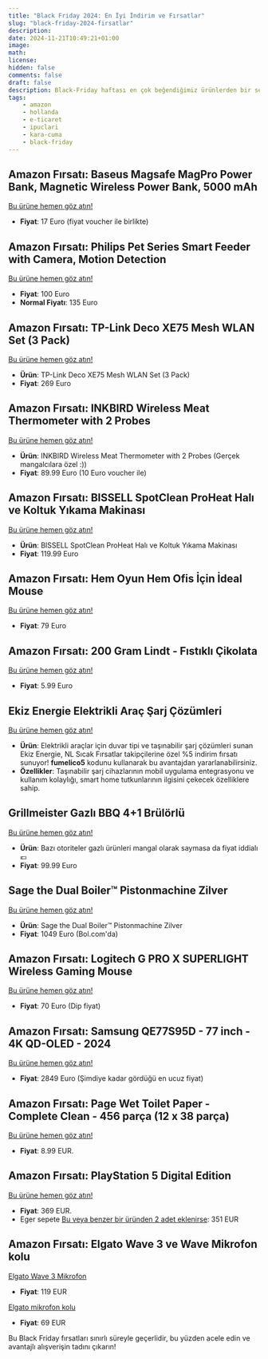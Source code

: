 ```yaml
---
title: "Black Friday 2024: En İyi İndirim ve Fırsatlar"
slug: "black-friday-2024-firsatlar"
description: 
date: 2024-11-21T10:49:21+01:00
image: 
math: 
license: 
hidden: false
comments: false
draft: false
description: Black-Friday haftası en çok beğendiğimiz ürünlerden bir seçki.
tags:
    - amazon
    - hollanda
    - e-ticaret
    - ipuclari
    - kara-cuma
    - black-friday
---
```


## Amazon Fırsatı: Baseus Magsafe MagPro Power Bank, Magnetic Wireless Power Bank, 5000 mAh
[Bu ürüne hemen göz atın!](https://www.amazon.nl/dp/B0CLCW1BPM?ascsubtag=ppr-nl-234272558&th=1&linkCode=ll1&tag=sicakfirsat05-21&linkId=f5759be8e6ddb652a06cc5240b39cd36&language=en_GB&ref_=as_li_ss_tl)

- **Fiyat**: 17 Euro (fiyat voucher ile birlikte)

## Amazon Fırsatı: Philips Pet Series Smart Feeder with Camera, Motion Detection 
[Bu ürüne hemen göz atın!](https://www.amazon.nl/dp/B0CWVJBTZX?social_share=cm_sw_r_cso_cp_apin_dp_FSKBM875MA0E9EH3T0SP&starsLeft=1&skipTwisterOG=1&ascsubtag=ppr-nl-234273704&linkCode=ll1&tag=sicakfirsat05-21&linkId=0304d60d2bfc9bd55ce9eab28f861044&language=en_GB&ref_=as_li_ss_tl)

- **Fiyat**: 100 Euro
- **Normal Fiyatı**: 135 Euro

## Amazon Fırsatı: TP-Link Deco XE75 Mesh WLAN Set (3 Pack)
[Bu ürüne hemen göz atın!](https://www.amazon.nl/dp/B09ZRY9YHB?social_share=cm_sw_r_cso_cp_apin_dp_1X8GD881H4G4F1GQ88MN&starsLeft=1&skipTwisterOG=1&th=1&linkCode=ll1&tag=sicakfirsat05-21&linkId=b019a4dec1cb3ad33409512cc2ff884c&language=en_GB&ref_=as_li_ss_tl)

- **Ürün**: TP-Link Deco XE75 Mesh WLAN Set (3 Pack)
- **Fiyat**: 269 Euro

## Amazon Fırsatı: INKBIRD Wireless Meat Thermometer with 2 Probes
[Bu ürüne hemen göz atın!](https://www.amazon.nl/dp/B0DGQ4XRQB?social_share=cm_sw_r_cso_cp_apin_dp_GBR3NYCBQC1FZWRE6JR8&starsLeft=1&skipTwisterOG=1&th=1&linkCode=ll1&tag=sicakfirsat05-21&linkId=bbb005ffb0cfc50ba842e727f67184ee&language=en_GB&ref_=as_li_ss_tl)

- **Ürün**: INKBIRD Wireless Meat Thermometer with 2 Probes (Gerçek mangalcılara özel :))
- **Fiyat**: 89.99 Euro (10 Euro voucher ile)

## Amazon Fırsatı: BISSELL SpotClean ProHeat Halı ve Koltuk Yıkama Makinası
[Bu ürüne hemen göz atın!](https://www.amazon.nl/-/en/SpotClean-HeatWave-Technology-Furniture-36988/dp/B07GXS35PG?pd_rd_w=aKkPF&content-id=amzn1.sym.21572cf0-f36f-4955-a5d9-f5a68cd45e6b%3Aamzn1.symc.ca948091-a64d-450e-86d7-c161ca33337b&pf_rd_p=21572cf0-f36f-4955-a5d9-f5a68cd45e6b&pf_rd_r=J202P99FXXCRKG1VBMCA&pd_rd_wg=fGRwV&pd_rd_r=dd54b664-d7a3-41c9-af8c-3919b132a0cf&pd_rd_i=B07GXS35PG&linkCode=ll1&tag=sicakfirsat05-21&linkId=c4b3b9ba366a38dfa1d7b699d7f518ee&language=en_GB&ref_=as_li_ss_tl)

- **Ürün**: BISSELL SpotClean ProHeat Halı ve Koltuk Yıkama Makinası
- **Fiyat**: 119.99 Euro

## Amazon Fırsatı: Hem Oyun Hem Ofis İçin İdeal Mouse
[Bu ürüne hemen göz atın!](https://www.amazon.nl/-/en/Logitech-SUPERLIGHT-Wireless-Ultra-Light-Programmable/dp/B07W6J51XR?crid=345QB1T6V8B68&dib=eyJ2IjoiMSJ9.8KfA1dQGO_uyFM5YPqarl-TCh69AmvBaw8lKbvVMEYQecJbQvvwnUA-0g-bVVTXXyYWvM_Ki7oItmR7eBkRaip37RVlPKKbnTd9-xeL7vwbnyRrs5c00eTH83jb19LKf81Vl-j3-ju0_4bmoJmLP5WuAeSTKHT4qtv4QP0YKViYqeiaCcMDrHcUW00NoQpalwMzzdMBb8TYyfe0wfrx3_FbIJpxyHU6yfaVZTvWgC2D8_cIOXQ93sD1dD5S7Gc8jtHaIJ7vfr0NmLvyfPO2wSrypQ8jeqJDzyZuk898u8S4.8-tHefrP92mo7we_KAJb_cv1E2jYM0hkPsnE6JK_gSg&dib_tag=se&keywords=logitech+g+pro+x+superlight+2&qid=1732190742&sprefix=logitech+%2Caps%2C99&sr=8-5&linkCode=ll1&tag=sicakfirsat05-21&linkId=9d6b98e0ed9dbc7aad948a6fca86ec1d&language=en_GB&ref_=as_li_ss_tl)

- **Fiyat**: 79 Euro

## Amazon Fırsatı: 200 Gram Lindt - Fıstıklı Çikolata
[Bu ürüne hemen göz atın!](https://www.amazon.nl/LINDOR-Pistachio-chocolate-chocolates-melting/dp/B07QZDGV79?_encoding=UTF8&linkCode=ll1&tag=sicakfirsat05-21&linkId=61f4080473ee4608ae8b0336e42753a4&language=en_GB&ref_=as_li_ss_tl)

- **Fiyat**: 5.99 Euro

## Ekiz Energie Elektrikli Araç Şarj Çözümleri
[Bu ürüne hemen göz atın!](https://ekizenergie.com/en/product/nrgkick-32a-22kw-pure-10m/)

- **Ürün**: Elektrikli araçlar için duvar tipi ve taşınabilir şarj çözümleri sunan Ekiz Energie, NL Sıcak Fırsatlar takipçilerine özel %5 indirim fırsatı sunuyor! **fumelico5** kodunu kullanarak bu avantajdan yararlanabilirsiniz.
- **Özellikler**: Taşınabilir şarj cihazlarının mobil uygulama entegrasyonu ve kullanım kolaylığı, smart home tutkunlarının ilgisini çekecek özelliklere sahip.

## Grillmeister Gazlı BBQ 4+1 Brülörlü
[Bu ürüne hemen göz atın!](https://www.lidl.nl/p/grillmeister-gas-bbq-4-1-branders/p100371980)

- **Ürün**: Bazı otoriteler gazlı ürünleri mangal olarak saymasa da fiyat iddialı 💶
- **Fiyat**: 99.99 Euro

## Sage the Dual Boiler™ Pistonmachine Zilver
[Bu ürüne hemen göz atın!](https://www.bol.com/nl/p/sage-the-dual-boiler-pistonmachine-zilver/9200000101455540)

- **Ürün**: Sage the Dual Boiler™ Pistonmachine Zilver
- **Fiyat**: 1049 Euro (Bol.com'da)

## Amazon Fırsatı: Logitech G PRO X SUPERLIGHT Wireless Gaming Mouse
[Bu ürüne hemen göz atın!](https://www.amazon.nl/Logitech-SUPERLIGHT-Wireless-Ultra-Light-Programmable/dp/B07W5JKPJX?crid=39JDY2WV84Q8B&dib=eyJ2IjoiMSJ9.oCKDfcr1HW8gj7TspNk1B9B2gQTbcKh9doJTbsiULlhs2if4P6APDeP-vgqeyqji43zSz2eOKdQUVyRHqgjPWJHKdqoucFw_TFkcd8ZiWNL_ukoTalLjhku6Ioq_KPAsMsbK0WoMBjxX_2JfK7VS0f8dWiqAEHKnuTisYoUF1t2-dfSnIt5UpMsTISCvUUkn4fwS5uCvxXsRkjSfxmwVbfHSv6C_wLy2aF-JYMAxorMIzhEZY69u2tE31ONcpYR3EVC7KMoJWpjmmdE25iTUyxh9EvDXE62GWUuQemJLWXg.6jbtd0j3RluExtJchbZCaO4lKkm2Hjsrb2H6wa9QtGM&dib_tag=se&keywords=superlight%2Blogitech&qid=1732221255&sprefix=superlight%2Blogitech%2Caps%2C89&sr=8-1-spons&sp_csd=d2lkZ2V0TmFtZT1zcF9hdGY&th=1&linkCode=ll1&tag=sicakfirsat05-21&linkId=9e98e4aa3428a1e4e102715f3ec476fa&language=en_GB&ref_=as_li_ss_tl)

- **Fiyat**: 70 Euro (Dip fiyat)

## Amazon Fırsatı: Samsung QE77S95D - 77 inch - 4K QD-OLED - 2024
[Bu ürüne hemen göz atın!](https://tinyurl.com/m5fbzcz2)

- **Fiyat**: 2849 Euro (Şimdiye kadar gördüğü en ucuz fiyat)

## Amazon Fırsatı:  Page Wet Toilet Paper - Complete Clean - 456 parça (12 x 38 parça)

[Bu ürüne hemen göz atın!](https://www.amazon.nl/-/en/Page-Wet-Toilet-Paper-Complete/dp/B09JWDW4V4?crid=3EWVSWVUZML4E&dib=eyJ2IjoiMSJ9.iqkbDW0wrjoPmPlXrRvt3r290uBm0T9pRDTHOHBJVbdRSlLEbDBt1z_e6hP8lMjIDDJKjsVo0l1cmP7IQig9SFe3WQDJeVWm60KtnxlnM7Xz_YQNIopqWb-2ppoxLJmKyROAksBQlS7_oumLJvJ7Drda29cXbRNqZv3_kxvA-L9BatuMfLdUWowOOdghVJOVc6m3kXziivqJko43WPtqzXP9ZXUytXqRPOILlT-0LFdFODEdHCpsdeuRFIPVetObGQOoUrmD6geSIZo4xUqxCohbTB2Xxfhen_VgW2bHpuU.AMNt1BqkUbwNLmVuyRzt5UaB-zYWwB6DzRWFOW8kgRE&dib_tag=se&keywords=page&qid=1732183675&sprefix=page%2Caps%2C121&sr=8-4&linkCode=ll1&tag=sicakfirsat05-21&linkId=e372a6be69ca82e75e4a2c0bb7f938f1&language=en_GB&ref_=as_li_ss_tl)

- **Fiyat**: 8.99 EUR.

## Amazon Fırsatı: PlayStation 5 Digital Edition

[Bu ürüne hemen göz atın!](https://www.amazon.nl/-/en/9577294/dp/B0CLTBHXWQ?crid=18H9KFMMYI7FO&dib=eyJ2IjoiMSJ9.CtZVrA0ZzR8jzGvlA32tT72o8bLpsuQUXfy5Hy25fKNY7a4Yniu40pBVkfKrawNNZB0k5sX3G-QtgDO9PiC23qjvwxpOXgn6-df4O2bIQR8F1ertj7I54U6_sAowqYQV_krd1da8yF0gwQek6jFy9uDRTmLNtPRJ9zwiVU3y27hZ2XdqTi-pao2ww2C07GCzHuWGIOkG-Iw7BQbUemxD6J-jMUWHzSmi0XUf9NlRqltxhq1CCXaJNffH5QK11ShDwzlYL_b-ezQ4okIfni9RdOaAyQYrU5YcCaveAWpz3dU.nA8wJRDJ94DhijBvM8wRIyazkqsx0wLMU_3671hF7dA&dib_tag=se&keywords=PS5&qid=1732322747&sprefix=ps5%2Caps%2C78&sr=8-1&linkCode=ll1&tag=sicakfirsat05-21&linkId=7962b959263c165fd9ede36072f17b86&language=en_GB&ref_=as_li_ss_tl)

- **Fiyat**: 369 EUR.
- Eger sepete [Bu veya benzer bir üründen 2 adet eklenirse](https://www.amazon.nl/-/en/OFFICER-PRODUCTS-Folder-elastic-Office/dp/B019LZZTNW?dib=eyJ2IjoiMSJ9.kVS2n62kRqAF0VFNGZpi3tHYIJQc-gyMdzQu7GnZ7I1X5c9HE7PvhCP80g5nxJjE8pnH2hPmc32HzV3bgyWn5eNoscS_nU-3OdXxpAfIniE2s10ionXU8z4HcKo3bKNirGH_NmLiqU8vIpB1oBW_m1VhgJo8gMfbvmEuJomcb6LKpVviR6xkAJSwyvkI0mwWMCEsvXTUrmpAp3fQfnKU-G_XZLDUx0vLn-LQGVoBeAKGXW6XhQYFRGYbMHJHOyKLI5wcZivAD-PGsgJR4JzLSxCYXq9GBX2d46ofTKX53rY.b4xQEH1-bCHuNHmlh4LMthAAYkNutFqjbcIcYWWteE4&dib_tag=se&pf_rd_i=27089672031&pf_rd_m=A17D2BRD4YMT0X&pf_rd_p=8556f1eb-028d-4e9e-a77b-61e211720b14&pf_rd_r=1AR5AFTPDNHW13DTX8XJ&pf_rd_s=merchandised-search-3&qid=1732322916&refinements=p_36%3A-800&rnid=16332312031&s=office-products&sr=1-2&srs=27089672031&th=1&linkCode=ll1&tag=sicakfirsat05-21&linkId=f27d7cece3aa3a0cac0d726b8ff702cd&language=en_GB&ref_=as_li_ss_tl): 351 EUR

## Amazon Fırsatı: Elgato Wave 3 ve Wave Mikrofon kolu

[Elgato Wave 3 Mikrofon](https://amzn.to/4g3p7w7)

- **Fiyat**: 119 EUR 

[Elgato mikrofon kolu](https://amzn.to/49brQ4I)

- **Fiyat**: 69 EUR 



Bu Black Friday fırsatları sınırlı süreyle geçerlidir, bu yüzden acele edin ve avantajlı alışverişin tadını çıkarın!


